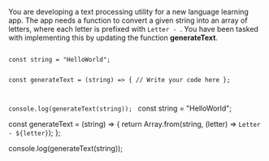 You are developing a text processing utility for a new language learning app. The app needs a function to convert a given string into an array of letters, where each letter is prefixed with `Letter - `. You have been tasked with implementing this by updating the function **generateText**.

<codeblock language="javascript" type="exercise" testMode="fixedInput">
<code>
const string = "HelloWorld";

const generateText = (string) => {
  // Write your code here
};

console.log(generateText(string));
</code>
<solution>
const string = "HelloWorld";

const generateText = (string) => {
  return Array.from(string, (letter) => `Letter - ${letter}`);
};

console.log(generateText(string));
</solution>
</codeblock>
